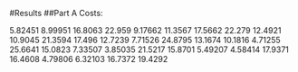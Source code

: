 #Results
##Part A
Costs:

5.82451 8.99951 16.8063  22.959
9.17662 11.3567 17.5662  22.279
12.4921 10.9045 21.3594  17.496
12.7239 7.71526 24.8795 13.1674
10.1816 4.71255 25.6641 15.0823
7.33507 3.85035 21.5217 15.8701
5.49207 4.58414 17.9371 16.4608
4.79806 6.32103 16.7372 19.4292


